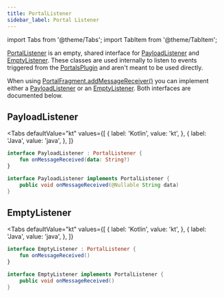 ```yaml
---
title: PortalListener
sidebar_label: Portal Listener
---
```


import Tabs from '@theme/Tabs';
import TabItem from '@theme/TabItem';

[PortalListener](./portal-listener) is an empty, shared interface for [PayloadListener](./portal-listener#payloadlistener) and [EmptyListener](./portal-listener#emptylistener). These classes are used internally to listen to events triggered from the [PortalsPlugin](./portals-plugin) and aren't meant to be used directly.

When using [PortalFragment.addMessageReceiver()](./portal-fragment#addmessagereceiver) you can implement either a [PayloadListener](./portal-listener#payloadlistener) or an [EmptyListener](./portal-listener#emptylistener). Both interfaces are documented below.

## PayloadListener

<Tabs 
    defaultValue="kt" 
    values={[
        { label: 'Kotlin', value: 'kt', },
        { label: 'Java', value: 'java', },
    ]}
>
<TabItem value="kt">

```kotlin
interface PayloadListener : PortalListener {
    fun onMessageReceived(data: String?)
}
```

</TabItem>
<TabItem value="java">

```java
interface PayloadListener implements PortalListener {
    public void onMessageReceived(@Nullable String data)
}
``` 

</TabItem>
</Tabs>

## EmptyListener

<Tabs 
    defaultValue="kt" 
    values={[
        { label: 'Kotlin', value: 'kt', },
        { label: 'Java', value: 'java', },
    ]}
>
<TabItem value="kt">

```kotlin
interface EmptyListener : PortalListener {
    fun onMessageReceived()
}
```

</TabItem>
<TabItem value="java">

```java
interface EmptyListener implements PortalListener {
    public void onMessageReceived()
}
``` 

</TabItem>
</Tabs>

